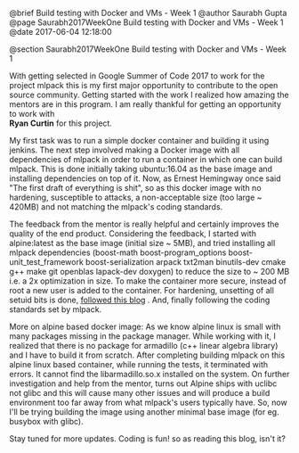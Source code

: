 @brief Build testing with Docker and VMs - Week 1
@author Saurabh Gupta
@page Saurabh2017WeekOne Build testing with Docker and VMs - Week 1
@date 2017-06-04 12:18:00

@section Saurabh2017WeekOne Build testing with Docker and VMs - Week 1

With getting selected in Google Summer of Code 2017 to work for the project mlpack
this is my first major opportunity to contribute to the open source community. 
Getting started with the work I realized how amazing the mentors are in 
this program. I am really thankful for getting an opportunity to work with  
**Ryan Curtin** for this project.

My first task was to run a simple docker container and building it using 
jenkins. The next step involved making a Docker image with all dependencies of
mlpack in order to run a container in which one can build mlpack. This is done
initially taking ubuntu:16.04 as the base image and installing dependencies on 
top of it. Now, as Ernest Hemingway once said "The first draft of everything 
is shit", so as this docker image with no hardening, susceptible to attacks, a 
non-acceptable size (too large ~ 420MB) and not matching the mlpack's coding 
standards. 

The feedback from the mentor is really helpful and certainly improves the 
quality of the end product. Considering the feedback, I started with 
alpine:latest as the base image (initial size ~ 5MB), and tried installing all
mlpack dependencies (boost-math boost-program_options boost-unit_test_framework
boost-serialization arpack txt2man binutils-dev cmake g++ make git openblas 
lapack-dev doxygen) to reduce the size to ~ 200 MB i.e. a 2x optimization in size.
To make the container more secure, instead of root a new user is added to the
container. For hardening, unsetting of all setuid bits is done, [followed this
blog](https://blog.tutum.co/2015/02/03/hardening-containers-disable-suid-programs/)
. And, finally following the coding standards set by mlpack. 

More on alpine based docker image: As we know alpine linux is small with many
packages missing in the package manager. While working with it, I realized that
there is no package for armadillo (c++ linear algebra library) and I have to
build it from scratch. 
After completing building mlpack on this alpine linux based container, while 
running the tests, it terminated with errors. It cannot find the libarmadillo.so.x
installed on the system. On further investigation and help from the mentor, 
turns out Alpine ships with uclibc not glibc and this will cause many other issues
and will produce a build environment too far away from what mlpack's users 
typically have. So, now I'll be trying building the image using another minimal 
base image (for eg. busybox with glibc).

Stay tuned for more updates. Coding is fun! so as reading this blog, isn't it?